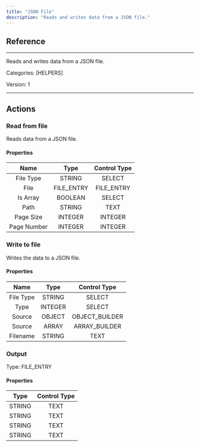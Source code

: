 ```yaml
---
title: "JSON File"
description: "Reads and writes data from a JSON file."
---
```

## Reference
<hr />

Reads and writes data from a JSON file.


Categories: [HELPERS]


Version: 1

<hr />






## Actions


### Read from file
Reads data from a JSON file.

#### Properties

|      Name      |     Type     |     Control Type     |
|:--------------:|:------------:|:--------------------:|
| File Type | STRING | SELECT  |
| File | FILE_ENTRY | FILE_ENTRY  |
| Is Array | BOOLEAN | SELECT  |
| Path | STRING | TEXT  |
| Page Size | INTEGER | INTEGER  |
| Page Number | INTEGER | INTEGER  |




### Write to file
Writes the data to a JSON file.

#### Properties

|      Name      |     Type     |     Control Type     |
|:--------------:|:------------:|:--------------------:|
| File Type | STRING | SELECT  |
| Type | INTEGER | SELECT  |
| Source | OBJECT | OBJECT_BUILDER  |
| Source | ARRAY | ARRAY_BUILDER  |
| Filename | STRING | TEXT  |


### Output



Type: FILE_ENTRY

#### Properties

|     Type     |     Control Type     |
|:------------:|:--------------------:|
| STRING | TEXT  |
| STRING | TEXT  |
| STRING | TEXT  |
| STRING | TEXT  |





